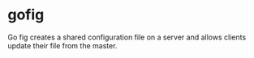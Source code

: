 # gofig

Go fig creates a shared configuration file on a server and allows clients update their file from the master.
